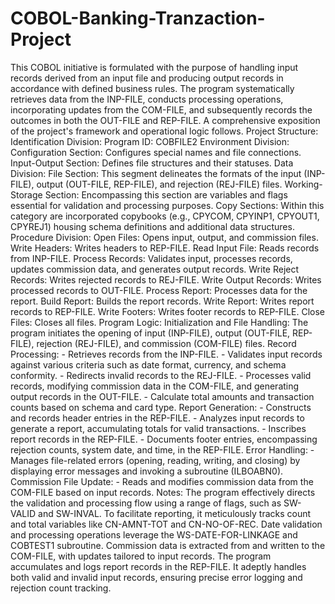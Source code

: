 # COBOL-Banking-Tranzaction-Project
  This COBOL initiative is formulated with the purpose of handling input records derived from an input file and producing output records in accordance with defined business rules. The program systematically retrieves data from the INP-FILE, conducts processing operations, incorporating updates from the COM-FILE, and subsequently records the outcomes in both the OUT-FILE and REP-FILE. A comprehensive exposition of the project's framework and operational logic follows.
  Project Structure:
    Identification Division:
      Program ID: COBFILE2
    Environment Division:
      Configuration Section: Configures special names and file connections.
      Input-Output Section: Defines file structures and their statuses.
    Data Division:
      File Section: This segment delineates the formats of the input (INP-FILE), output (OUT-FILE, REP-FILE), and rejection (REJ-FILE) files.
      Working-Storage Section: Encompassing this section are variables and flags essential for validation and processing purposes.
      Copy Sections: Within this category are incorporated copybooks (e.g., CPYCOM, CPYINP1, CPYOUT1, CPYREJ1) housing schema definitions and additional data structures.
    Procedure Division:
      Open Files: Opens input, output, and commission files.
      Write Headers: Writes headers to REP-FILE.
      Read Input File: Reads records from INP-FILE.
      Process Records: Validates input, processes records, updates commission data, and generates output records.
      Write Reject Records: Writes rejected records to REJ-FILE.
      Write Output Records: Writes processed records to OUT-FILE.
      Process Report: Processes data for the report.
      Build Report: Builds the report records.
      Write Report: Writes report records to REP-FILE.
      Write Footers: Writes footer records to REP-FILE.
      Close Files: Closes all files.
    Program Logic:
      Initialization and File Handling:
      The program initiates the opening of input (INP-FILE), output (OUT-FILE, REP-FILE), rejection (REJ-FILE), and commission (COM-FILE) files.
      Record Processing:
        - Retrieves records from the INP-FILE.
        - Validates input records against various criteria such as date format, currency, and schema conformity.
        - Redirects invalid records to the REJ-FILE.
        - Processes valid records, modifying commission data in the COM-FILE, and generating output records in the OUT-FILE.
        - Calculate total amounts and transaction counts based on schema and card type.
    Report Generation:
        - Constructs and records header entries in the REP-FILE.
        - Analyzes input records to generate a report, accumulating totals for valid transactions.
        - Inscribes report records in the REP-FILE.
        - Documents footer entries, encompassing rejection counts, system date, and time, in the REP-FILE.
    Error Handling:
        - Manages file-related errors (opening, reading, writing, and closing) by displaying error messages and invoking a subroutine (ILBOABN0).
    Commission File Update:
        - Reads and modifies commission data from the COM-FILE based on input records.
    Notes:
        The program effectively directs the validation and processing flow using a range of flags, such as SW-VALID and SW-INVAL.
        To facilitate reporting, it meticulously tracks count and total variables like CN-AMNT-TOT and CN-NO-OF-REC.
        Date validation and processing operations leverage the WS-DATE-FOR-LINKAGE and COBTEST1 subroutine. 
        Commission data is extracted from and written to the COM-FILE, with updates tailored to input records. 
        The program accumulates and logs report records in the REP-FILE. It adeptly handles both valid and invalid input records, ensuring precise error logging and rejection count tracking.
  
